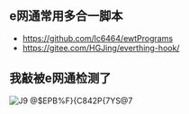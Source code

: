 ## e网通常用多合一脚本
- https://github.com/lc6464/ewtPrograms
- https://gitee.com/HGJing/everthing-hook/
## 我敲被e网通检测了
![J9 @$EPB%F}{C842P{7YS@7](https://user-images.githubusercontent.com/102905510/185268756-34df6899-9cd6-4c82-9ee8-348f774a246c.png)
